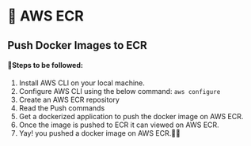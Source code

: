 # 🌻 AWS ECR

## Push Docker Images to ECR

#### 🌼Steps to be followed:

1. Install AWS CLI on your local machine.
2. Configure AWS CLI using the below command:
`` aws configure
``
3. Create an AWS ECR repository
4. Read the Push commands
5. Get a dockerized application to push the docker image on AWS ECR.
6. Once the image is pushed to ECR it can viewed on AWS ECR.
7. Yay! you pushed a docker image on AWS ECR.🎉🤟
